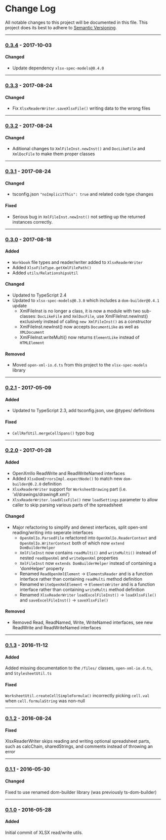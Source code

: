 ﻿# Change Log
All notable changes to this project will be documented in this file.
This project does its best to adhere to [Semantic Versioning](http://semver.org/).


--------
### [0.3.4](N/A) - 2017-10-03
#### Changed
* Update dependency `xlsx-spec-models@0.4.0`


--------
### [0.3.3](https://github.com/TeamworkGuy2/xlsx-spec-utils/commit/6abe89b18ec226a52ee02ec983b60db4c52e5cfd) - 2017-08-24
#### Changed
* Fix `XlsxReaderWriter.saveXlsxFile()` writing data to the wrong files


--------
### [0.3.2](https://github.com/TeamworkGuy2/xlsx-spec-utils/commit/1f4446da1dba26be30894b8d53360fc88c041caa) - 2017-08-24
#### Changed
* Aditional changes to `XmlFileInst.newInst()` and `DocLikeFile` and `XmlDocFile` to make them proper classes


--------
### [0.3.1](https://github.com/TeamworkGuy2/xlsx-spec-utils/commit/afecaa263adf49bd2260e1702da1677099093b95) - 2017-08-24
#### Changed
* tsconfig.json `"noImplicitThis": true` and related code type changes

#### Fixed
* Serious bug in `XmlFileInst.newInst()` not setting up the returned instances correctly.


--------
### [0.3.0](https://github.com/TeamworkGuy2/xlsx-spec-utils/commit/ef364947128f20a38ba68c8ee1f2c284c4d0f4df) - 2017-08-18
#### Added
* `Workbook` file types and reader/writer added to `XlsxReaderWriter`
* Added `XlsxFileType.getXmlFilePath()`
* Added `utils/RelationshipsUtil`

#### Changed
* Updated to TypeScript 2.4
* Updated to `xlsx-spec-models@0.3.0` which includes a `dom-builder@0.4.1` update
  * XmlFileInst is no longer a class, it is now a module with two sub-classes: `DocLikeFile` and `XmlDocFile`, use XmlFileInst.newInst() exclusively instead of calling `new XmlFileInst()` as a constructor
  * XmlFileInst.newInst() now accepts `DocumentLike` as well as `XMLDocument`
  * XmlFileInst.writeMulti() now returns `ElementLike` instead of `HTMLElement`

#### Removed
* Moved `open-xml-io.d.ts` from this project to the `xlsx-spec-models` library


--------
### [0.2.1](https://github.com/TeamworkGuy2/xlsx-spec-utils/commit/7030331800214fcbc056606c43df722585d07276) - 2017-05-09
#### Added
* Updated to TypeScript 2.3, add tsconfig.json, use @types/ definitions

#### Fixed
* `CellRefUtil.mergeCellSpans()` typo bug


--------
### [0.2.0](https://github.com/TeamworkGuy2/xlsx-spec-utils/commit/db984736c9c9e6d314404c10834c620d64ca7c21) - 2017-01-28
#### Added
* OpenXmlIo ReadWrite and ReadWriteNamed interfaces
* Added `XlsxDomErrorsImpl.expectNode()` to match new `dom-builder@0.2.0` definition
* `XlsxReaderWriter` support for `WorksheetDrawing` part (i.e. 'xl/drawings/drawing#.xml')
* `XlsxReaderWriter.loadXlsxFile()` new `loadSettings` parameter to allow caller to skip parsing various parts of the spreadsheet

#### Changed
* Major refactoring to simplify and denest interfaces, split open-xml reading/writing into seperate interfaces
  * `OpenXmlIo.ParsedFile` refactored into `OpenXmlIo.ReaderContext` and `OpenXmlIo.WriterContext` both of which now `extend DomBuilderHelper`
  * `XmlFileInst` now contains `readMulti()` and `writeMulti()` instead of nested `readOpenXml` and `writeOpenXml` properties
  * `XmlFileInst` now `extends DomBuilderHelper` instead of containing a 'domHelper' property
  * Renamed `ReadOpenXmlElement` -> `ElementsReader` and is a function interface rather than containing `readMulti` method definition
  * Renamed `WriteOpenXmlElement` -> `ElementsWriter` and is a function interface rather than containing `writeMulti` method definition
  * Renamed `XlsxReaderWriter` `loadExcelFileInst()` -> `loadXlsxFile()` and `saveExcelFileInst()` -> `saveXlsxFile()`

#### Removed
* Removed Read, ReadNamed, Write, WriteNamed interfaces, see new ReadWrite and ReadWriteNamed interfaces


--------
### [0.1.3](https://github.com/TeamworkGuy2/xlsx-spec-utils/commit/a6549b833a80912d52724a9ed3074a8865e8e884) - 2016-11-12
#### Added
Added missing documentation to the `/files/` classes, `open-xml-io.d.ts`, and `StylesheetUtil.ts`

#### Fixed
`WorksheetUtil.createCellSimpleFormula()` incorrectly picking `cell.val` when `cell.formulaString` was non-null


--------
### [0.1.2](https://github.com/TeamworkGuy2/xlsx-spec-utils/commit/3153a109a74c2ddaeada238c176f43ba648657a4) - 2016-08-24
#### Fixed
XlsxReaderWriter skips reading and writing optional spreadsheet parts, such as calcChain, sharedStrings, and comments instead of throwing an error


--------
### [0.1.1](https://github.com/TeamworkGuy2/xlsx-spec-utils/commit/9aee05563241ee8898d6373e9f95017d2f78f8fe) - 2016-05-30
#### Changed
Fixed to use renamed dom-builder library (was previously ts-dom-builder)


--------
### [0.1.0](https://github.com/TeamworkGuy2/xlsx-spec-utils/commit/b521f1c9ef97afcbd63d1cbaf4cd3ec028670beb) - 2016-05-28
#### Added
Initial commit of XLSX read/write utils.